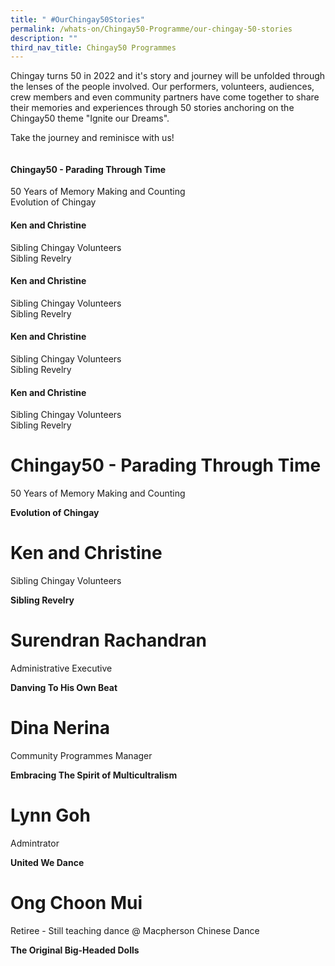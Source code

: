 ```yaml
---
title: " #OurChingay50Stories"
permalink: /whats-on/Chingay50-Programme/our-chingay-50-stories
description: ""
third_nav_title: Chingay50 Programmes
---
```

Chingay turns 50 in 2022 and it's story and journey will be unfolded through the lenses of the people involved. Our performers, volunteers, audiences, crew members and even community partners have come together to share their memories and experiences through 50 stories anchoring on the Chingay50 theme "Ignite our Dreams".

Take the journey and reminisce with us!

<div class="row">
	<div class="column">
		<div class="card">
			<img src="">
			<div class="card-content">
				<h4>Chingay50 - Parading Through Time</h4>
					50 Years of Memory Making and Counting<br>
					Evolution of Chingay
			</div>
		</div>
	</div>
	<div class="column">
		<div class="card">
			<img src="">
			<div class="card-content">
				<h4>Ken and Christine</h4>
					Sibling Chingay Volunteers<br>
					Sibling Revelry
			</div>
		</div>
	</div>
	<div class="column">
		<div class="card">
			<img src="">
			<div class="card-content">
				<h4>Ken and Christine</h4>
					Sibling Chingay Volunteers<br>
					Sibling Revelry
			</div>
		</div>
	</div>
	<div class="column">
		<div class="card">
			<img src="">
			<div class="card-content">
				<h4>Ken and Christine</h4>
					Sibling Chingay Volunteers<br>
					Sibling Revelry
			</div>
		</div>
	</div>
	<div class="column">
		<div class="card">
			<img src="">
			<div class="card-content">
				<h4>Ken and Christine</h4>
					Sibling Chingay Volunteers<br>
					Sibling Revelry
			</div>
		</div>
	</div>
</div>



# **Chingay50 - Parading Through Time**
50 Years of Memory Making and Counting

**Evolution of Chingay**
# **Ken and Christine**
Sibling Chingay Volunteers

**Sibling Revelry**

# **Surendran Rachandran**
Administrative Executive

**Danving To His Own Beat**

# **Dina Nerina**
Community Programmes Manager

**Embracing The Spirit of Multicultralism**

# **Lynn Goh**

Admintrator

**United We Dance**

# **Ong Choon Mui**

Retiree - Still teaching dance @ Macpherson Chinese Dance

**The Original Big-Headed Dolls**